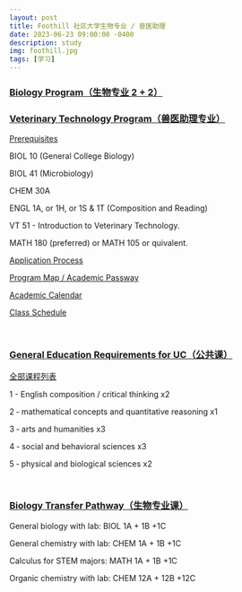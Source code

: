 ```yaml
---
layout: post
title: Foothill 社区大学生物专业 / 兽医助理
date: 2023-06-23 09:00:00 -0400
description: study
img: foothill.jpg
tags: [学习]
---
```



### <a href="https://foothill.edu/biology/" target="_blank">Biology Program（生物专业 2 + 2）</a>


### <a href="https://foothill.edu/vettech/" target="_blank">Veterinary Technology Program（兽医助理专业）</a>

<a href="https://foothill.edu/vettech/prereq.html" target="_blank">Prerequisites </a>

BIOL 10 (General College Biology)

BIOL 41 (Microbiology)

CHEM 30A

ENGL 1A, or 1H, or 1S & 1T (Composition and Reading)

VT 51 - Introduction to Veterinary Technology.

MATH 180 (preferred) or MATH 105 or quivalent.



<a href="https://foothill.edu/vettech/app.html" target="_blank">Application Process</a>

<a href="https://foothill.programmapper.com/academics/interest-clusters/4599380c-55e7-4e19-96eb-8943fb25c7be/programs/f726d449-f562-05c3-cfd4-c3bb366731c4" target="_blank"> Program Map / Academic Passway</a>

<a href="https://foothill.edu/calendar/index.html" target="_blank"> Academic Calendar</a>

<a href="https://foothill.edu/schedule/index.html" target="_blank"> Class Schedule</a>



<br>





### <a href="https://foothill.edu/counseling/pdf/igetc-advising-current.pdf" target="_blank">General Education Requirements for UC（公共课）</a>

<a href="https://catalog.foothill.edu/degree-certificate-requirements/general-education-graduation-requirements/" target="_blank">全部课程列表</a>

1 - English composition / critical thinking x2

2 ‐ mathematical concepts and quantitative reasoning x1

3 ‐ arts and humanities x3

4 ‐ social and behavioral sciences x3

5 ‐ physical and biological sciences x2



<br>

### <a href="https://admission.universityofcalifornia.edu/admission-requirements/transfer-requirements/uc-transfer-programs/transfer-pathways/biology.html" target="_blank">Biology Transfer Pathway（生物专业课）</a>
 

General biology with lab: BIOL 1A + 1B +1C

General chemistry with lab: CHEM 1A + 1B +1C

Calculus for STEM majors: MATH 1A + 1B +1C

Organic chemistry with lab: CHEM 12A + 12B +12C



